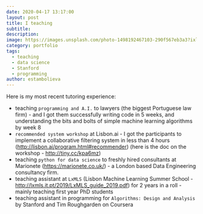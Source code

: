 ```yaml
---
date: 2020-04-17 13:17:00
layout: post
title: I teaching
subtitle:
description: 
image: https://images.unsplash.com/photo-1498192467103-290f567eb3a3?ixlib=rb-1.2.1&ixid=eyJhcHBfaWQiOjEyMDd9&auto=format&fit=crop&w=1350&q=80
category: portfolio
tags:
  - teaching
  - data science
  - Stanford
  - programming
author: estambolieva
---
```


Here is my most recent tutoring experience:
- teaching `programming and A.I.` to lawyers (the biggest Portuguese law firm) - and I got them successfully writing code in 5 weeks, and understanding the bits and bolts of simple machine learning algorithms by week 8
- `recommended system workshop` at Lisbon.ai - I got the participants to implement a collaborative filtering system in less than 4 hours (http://lisbon.ai/program.html#recommender) (here is the doc on the workshop - http://tiny.cc/kpa6mz)
- teaching `python for data science` to freshly hired consultants at Marionete (https://marionete.co.uk/) - a London based Data Engineering consultancy firm.
- teaching assistant at `LxMLS` (Lisbon Machine Learning Summer School - http://lxmls.it.pt/2019/LxMLS_guide_2019.pdf) for 2 years in a roll - mainly teaching first year PhD students
- teaching assistant in programming for `Algorithms: Design and Analysis` by Stanford and Tim Roughgarden on Coursera